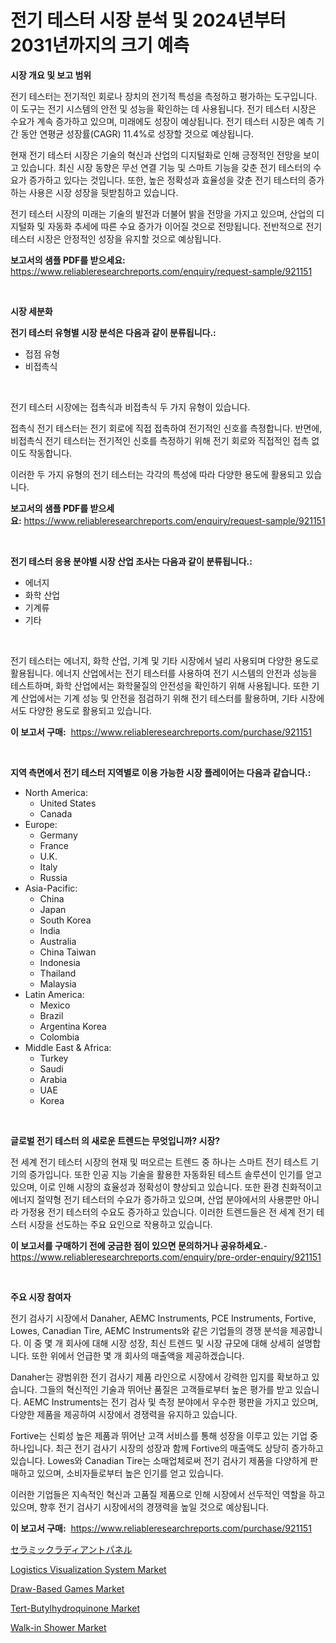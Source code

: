 <p><h1>전기 테스터 시장 분석 및 2024년부터 2031년까지의 크기 예측</h1></p><p><strong>시장 개요 및 보고 범위</strong></p>
<p><p>전기 테스터는 전기적인 회로나 장치의 전기적 특성을 측정하고 평가하는 도구입니다. 이 도구는 전기 시스템의 안전 및 성능을 확인하는 데 사용됩니다. 전기 테스터 시장은 수요가 계속 증가하고 있으며, 미래에도 성장이 예상됩니다. 전기 테스터 시장은 예측 기간 동안 연평균 성장률(CAGR) 11.4%로 성장할 것으로 예상됩니다.</p><p>현재 전기 테스터 시장은 기술의 혁신과 산업의 디지털화로 인해 긍정적인 전망을 보이고 있습니다. 최신 시장 동향은 무선 연결 기능 및 스마트 기능을 갖춘 전기 테스터의 수요가 증가하고 있다는 것입니다. 또한, 높은 정확성과 효율성을 갖춘 전기 테스터의 증가하는 사용은 시장 성장을 뒷받침하고 있습니다.</p><p>전기 테스터 시장의 미래는 기술의 발전과 더불어 밝을 전망을 가지고 있으며, 산업의 디지털화 및 자동화 추세에 따른 수요 증가가 이어질 것으로 전망됩니다. 전반적으로 전기 테스터 시장은 안정적인 성장을 유지할 것으로 예상됩니다.</p></p>
<p><strong>보고서의 샘플 PDF를 받으세요:</strong> <a href="https://www.reliableresearchreports.com/enquiry/request-sample/921151">https://www.reliableresearchreports.com/enquiry/request-sample/921151</a></p>
<p>&nbsp;</p>
<p><strong>시장 세분화</strong></p>
<p><strong>전기 테스터 유형별 시장 분석은 다음과 같이 분류됩니다.:</strong></p>
<p><ul><li>접점 유형</li><li>비접촉식</li></ul></p>
<p>&nbsp;</p>
<p><p>전기 테스터 시장에는 접촉식과 비접촉식 두 가지 유형이 있습니다. </p><p>접촉식 전기 테스터는 전기 회로에 직접 접촉하여 전기적인 신호를 측정합니다. 반면에, 비접촉식 전기 테스터는 전기적인 신호를 측정하기 위해 전기 회로와 직접적인 접촉 없이도 작동합니다. </p><p>이러한 두 가지 유형의 전기 테스터는 각각의 특성에 따라 다양한 용도에 활용되고 있습니다.</p></p>
<p><strong>보고서의 샘플 PDF를 받으세요:</strong>&nbsp;<a href="https://www.reliableresearchreports.com/enquiry/request-sample/921151">https://www.reliableresearchreports.com/enquiry/request-sample/921151</a></p>
<p>&nbsp;</p>
<p><strong> 전기 테스터 응용 분야별 시장 산업 조사는 다음과 같이 분류됩니다.:</strong></p>
<p><ul><li>에너지</li><li>화학 산업</li><li>기계류</li><li>기타</li></ul></p>
<p>&nbsp;</p>
<p><p>전기 테스터는 에너지, 화학 산업, 기계 및 기타 시장에서 널리 사용되며 다양한 용도로 활용됩니다. 에너지 산업에서는 전기 테스터를 사용하여 전기 시스템의 안전과 성능을 테스트하며, 화학 산업에서는 화학물질의 안전성을 확인하기 위해 사용됩니다. 또한 기계 산업에서는 기계 성능 및 안전을 점검하기 위해 전기 테스터를 활용하며, 기타 시장에서도 다양한 용도로 활용되고 있습니다.</p></p>
<p><strong>이 보고서 구매:</strong>&nbsp; <a href="https://www.reliableresearchreports.com/purchase/921151">https://www.reliableresearchreports.com/purchase/921151</a></p>
<p>&nbsp;</p>
<p><strong>지역 측면에서 전기 테스터 지역별로 이용 가능한 시장 플레이어는 다음과 같습니다.:</strong></p>
<p><ul>
    <li>
        North America:
        <ul>
            <li>United States</li>
            <li>Canada</li>
        </ul>
    </li>
    <li>
        Europe:
        <ul>
            <li>Germany</li>
            <li>France</li>
            <li>U.K.</li>
            <li>Italy</li>
            <li>Russia</li>
        </ul>
    </li>
    <li>
        Asia-Pacific:
        <ul>
            <li>China</li>
            <li>Japan</li>
            <li>South Korea</li>
            <li>India</li>
            <li>Australia</li>
            <li>China Taiwan</li>
            <li>Indonesia</li>
            <li>Thailand</li>
            <li>Malaysia</li>
        </ul>
    </li>
    <li>
        Latin America:
        <ul>
            <li>Mexico</li>
            <li>Brazil</li>
            <li>Argentina Korea</li>
            <li>Colombia</li>
        </ul>
    </li>
    <li>
        Middle East & Africa:
        <ul>
            <li>Turkey</li>
            <li>Saudi</li>
            <li>Arabia</li>
            <li>UAE</li>
            <li>Korea</li>
        </ul>
    </li>
    </ul></p>
<p>&nbsp;</p>
<p><strong>글로벌 전기 테스터 의 새로운 트렌드는 무엇입니까? 시장?</strong></p>
<p><p>전 세계 전기 테스터 시장의 현재 및 떠오르는 트렌드 중 하나는 스마트 전기 테스트 기기의 증가입니다. 또한 인공 지능 기술을 활용한 자동화된 테스트 솔루션이 인기를 얻고 있으며, 이로 인해 시장의 효율성과 정확성이 향상되고 있습니다. 또한 환경 친화적이고 에너지 절약형 전기 테스터의 수요가 증가하고 있으며, 산업 분야에서의 사용뿐만 아니라 가정용 전기 테스터의 수요도 증가하고 있습니다. 이러한 트렌드들은 전 세계 전기 테스터 시장을 선도하는 주요 요인으로 작용하고 있습니다.</p></p>
<p><strong>이 보고서를 구매하기 전에 궁금한 점이 있으면 문의하거나 공유하세요.</strong>- <a href="https://www.reliableresearchreports.com/enquiry/pre-order-enquiry/921151">https://www.reliableresearchreports.com/enquiry/pre-order-enquiry/921151</a></p>
<p>&nbsp;</p>
<p><strong>주요 시장 참여자</strong></p>
<p><p>전기 검사기 시장에서 Danaher, AEMC Instruments, PCE Instruments, Fortive, Lowes, Canadian Tire, AEMC Instruments와 같은 기업들의 경쟁 분석을 제공합니다. 이 중 몇 개 회사에 대해 시장 성장, 최신 트렌드 및 시장 규모에 대해 상세히 설명합니다. 또한 위에서 언급한 몇 개 회사의 매출액을 제공하겠습니다. </p><p>Danaher는 광범위한 전기 검사기 제품 라인으로 시장에서 강력한 입지를 확보하고 있습니다. 그들의 혁신적인 기술과 뛰어난 품질은 고객들로부터 높은 평가를 받고 있습니다. AEMC Instruments는 전기 검사 및 측정 분야에서 우수한 평판을 가지고 있으며, 다양한 제품을 제공하여 시장에서 경쟁력을 유지하고 있습니다.</p><p>Fortive는 신뢰성 높은 제품과 뛰어난 고객 서비스를 통해 성장을 이루고 있는 기업 중 하나입니다. 최근 전기 검사기 시장의 성장과 함께 Fortive의 매출액도 상당히 증가하고 있습니다. Lowes와 Canadian Tire는 소매업체로써 전기 검사기 제품을 다양하게 판매하고 있으며, 소비자들로부터 높은 인기를 얻고 있습니다.</p><p>이러한 기업들은 지속적인 혁신과 고품질 제품으로 인해 시장에서 선두적인 역할을 하고 있으며, 향후 전기 검사기 시장에서의 경쟁력을 높일 것으로 예상됩니다.</p></p>
<p><strong>이 보고서 구매:</strong>&nbsp;&nbsp;<a href="https://www.reliableresearchreports.com/purchase/921151">https://www.reliableresearchreports.com/purchase/921151</a></p>
<p><p><a href="https://github.com/mohamedbakry57/Market-Research-Report-List-2/blob/main/9869058182023.md">セラミックラディアントパネル</a></p><p><a href="https://issuu.com/reportprime-2/docs/logistics-visualization-system-market-size-2030.pp">Logistics Visualization System Market</a></p><p><a href="https://issuu.com/reportprime-2/docs/draw-based-games-market-size-2030.pptx">Draw-Based Games Market</a></p><p><a href="https://github.com/Whitneyboyettebo9kiw7yr13/Market-Research-Report-List-1/blob/main/tert-butylhydroquinone-market.md">Tert-Butylhydroquinone Market</a></p><p><a href="https://github.com/PeterParrish5/Market-Research-Report-List-3/blob/main/walk-in-shower-market.md">Walk-in Shower Market</a></p></p>
